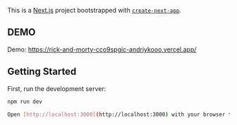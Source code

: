 This is a [Next.js](https://nextjs.org/) project bootstrapped with [`create-next-app`](https://github.com/vercel/next.js/tree/canary/packages/create-next-app).


## DEMO
 
Demo: https://rick-and-morty-cco9spgic-andriykooo.vercel.app/
## Getting Started

First, run the development server:

```bash
npm run dev

Open [http://localhost:3000](http://localhost:3000) with your browser to see the result.




